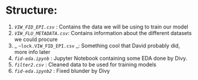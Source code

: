 # Structure:

1. _`VIW_FID_EPI.csv`_ : Contains the data we will be using to train our model
2. _`VIW_FLU_METADATA.csv`_: Contains information about the different datasets we could procure
3. _  `~lock.VIW_FID_EPI.csv` _: Something cool that David probably did, more info later
4. _`fid-eda.ipynb`_ : Jupyter Notebook containing some EDA done by Divy.
5. _`filter2.csv`_ : Cleaned data to be used for training models
6. _`fid-eda.ipynb2`_ : Fixed blunder by Divy
